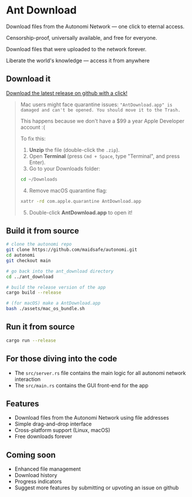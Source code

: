# Ant Download

Download files from the Autonomi Network — one click to eternal access.

Censorship-proof, universally available, and free for everyone.

Download files that were uploaded to the network forever.

Liberate the world's knowledge — access it from anywhere

## Download it

[Download the latest release on github with a click!](https://github.com/maidsafe/ant_download/releases/latest) 

> Mac users might face quarantine issues: `"AntDownload.app" is damaged and can't be opened. You should move it to the Trash.`
>
> This happens because we don't have a $99 a year Apple Developer account :(
>
> To fix this:
> 1. **Unzip** the file (double-click the `.zip`).
> 2. Open **Terminal** (press `Cmd + Space`, type "Terminal", and press Enter).
> 3. Go to your Downloads folder:
>   ```bash
>   cd ~/Downloads
>   ```
> 4. Remove macOS quarantine flag:
>   ```bash
>   xattr -rd com.apple.quarantine AntDownload.app
>   ```
> 5. Double-click **AntDownload.app** to open it!

## Build it from source

```bash
# clone the autonomi repo
git clone https://github.com/maidsafe/autonomi.git 
cd autonomi
git checkout main

# go back into the ant_download directory
cd ../ant_download

# build the release version of the app
cargo build --release

# (for macOS) make a AntDownload.app
bash ./assets/mac_os_bundle.sh
```

## Run it from source

```bash
cargo run --release
```

## For those diving into the code

- The `src/server.rs` file contains the main logic for all autonomi network interaction
- The `src/main.rs` contains the GUI front-end for the app

## Features

- Download files from the Autonomi Network using file addresses
- Simple drag-and-drop interface
- Cross-platform support (Linux, macOS)
- Free downloads forever

## Coming soon

- Enhanced file management
- Download history
- Progress indicators
- Suggest more features by submitting or upvoting an issue on github